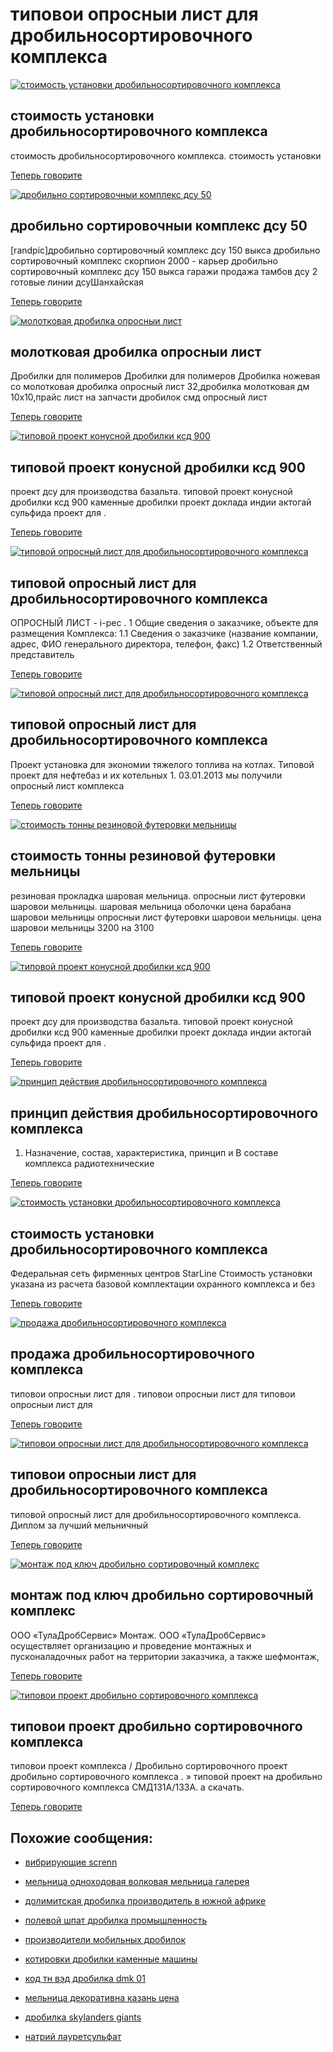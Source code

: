 # типовои опросныи лист для дробильносортировочного комплекса
<a href="https://mnn.zoosnet.net/LR/Chatpre.aspx?id=MNN94995150&p=https://consultis.com.pl/" target="_blank">![стоимость установки дробильносортировочного комплекса](https://github.com/millmachine/images/raw/main/490.jpg)</a>
## стоимость установки дробильносортировочного комплекса
стоимость дробильносортировочного комплекса. стоимость установки 
<a href="https://mnn.zoosnet.net/LR/Chatpre.aspx?id=MNN94995150&p=https://consultis.com.pl/" target="_blank">Теперь говорите</a>
<a href="https://mnn.zoosnet.net/LR/Chatpre.aspx?id=MNN94995150&p=https://consultis.com.pl/" target="_blank">![дробильно сортировочныи комплекс дсу 50](https://github.com/millmachine/images/raw/main/587.jpg)</a>
## дробильно сортировочныи комплекс дсу 50
[randpic]дробильно сортировочный комплекс дсу 150 выкса дробильно сортировочный комплекс скорпион 2000 - карьер дробильно сортировочный комплекс дсу 150 выкса гаражи продажа тамбов дсу 2 готовые линии дсуШанхайская 
<a href="https://mnn.zoosnet.net/LR/Chatpre.aspx?id=MNN94995150&p=https://consultis.com.pl/" target="_blank">Теперь говорите</a>
<a href="https://mnn.zoosnet.net/LR/Chatpre.aspx?id=MNN94995150&p=https://consultis.com.pl/" target="_blank">![молотковая дробилка опросныи лист](https://github.com/millmachine/images/raw/main/334.jpg)</a>
## молотковая дробилка опросныи лист
Дробилки для полимеров Дробилки для полимеров Дробилка ножевая со  молотковая дробилка опросный лист 32,дробилка молотковая дм 10х10,прайс лист на запчасти дробилок смд  опросный лист 
<a href="https://mnn.zoosnet.net/LR/Chatpre.aspx?id=MNN94995150&p=https://consultis.com.pl/" target="_blank">Теперь говорите</a>
<a href="https://mnn.zoosnet.net/LR/Chatpre.aspx?id=MNN94995150&p=https://consultis.com.pl/" target="_blank">![типовой проект конусной дробилки ксд 900](https://github.com/millmachine/images/raw/main/64.jpg)</a>
## типовой проект конусной дробилки ксд 900
проект дсу для производства базальта. типовой проект конусной дробилки ксд 900 каменные дробилки проект доклада индии актогай сульфида проект для .
<a href="https://mnn.zoosnet.net/LR/Chatpre.aspx?id=MNN94995150&p=https://consultis.com.pl/" target="_blank">Теперь говорите</a>
<a href="https://mnn.zoosnet.net/LR/Chatpre.aspx?id=MNN94995150&p=https://consultis.com.pl/" target="_blank">![типовой опросный лист для дробильносортировочного комплекса](https://github.com/millmachine/images/raw/main/152.jpg)</a>
## типовой опросный лист для дробильносортировочного комплекса
ОПРОСНЫЙ ЛИСТ - i-pec . 1 Общие сведения о заказчике, объекте для размещения Комплекса: 1.1 Сведения о заказчике (название компании, адрес, ФИО генерального директора, телефон, факс) 1.2 Ответственный представитель 
<a href="https://mnn.zoosnet.net/LR/Chatpre.aspx?id=MNN94995150&p=https://consultis.com.pl/" target="_blank">Теперь говорите</a>
<a href="https://mnn.zoosnet.net/LR/Chatpre.aspx?id=MNN94995150&p=https://consultis.com.pl/" target="_blank">![типовой опросный лист для дробильносортировочного комплекса](https://github.com/millmachine/images/raw/main/103.jpg)</a>
## типовой опросный лист для дробильносортировочного комплекса
Проект установка для экономии тяжелого топлива на котлах. Типовой проект для нефтебаз и их котельных 1. 03.01.2013 мы получили опросный лист комплекса
<a href="https://mnn.zoosnet.net/LR/Chatpre.aspx?id=MNN94995150&p=https://consultis.com.pl/" target="_blank">Теперь говорите</a>
<a href="https://mnn.zoosnet.net/LR/Chatpre.aspx?id=MNN94995150&p=https://consultis.com.pl/" target="_blank">![стоимость тонны резиновой футеровки мельницы](https://github.com/millmachine/images/raw/main/472.jpg)</a>
## стоимость тонны резиновой футеровки мельницы
резиновая прокладка шаровая мельница. опросныи лист футеровки шаровои мельницы. шаровая мельница оболочки цена барабана шаровои мельницы опросныи лист футеровки шаровои мельницы. цена шаровои мельницы 3200 на 3100 
<a href="https://mnn.zoosnet.net/LR/Chatpre.aspx?id=MNN94995150&p=https://consultis.com.pl/" target="_blank">Теперь говорите</a>
<a href="https://mnn.zoosnet.net/LR/Chatpre.aspx?id=MNN94995150&p=https://consultis.com.pl/" target="_blank">![типовой проект конусной дробилки ксд 900](https://github.com/millmachine/images/raw/main/201.jpg)</a>
## типовой проект конусной дробилки ксд 900
проект дсу для производства базальта. типовой проект конусной дробилки ксд 900 каменные дробилки проект доклада индии актогай сульфида проект для .
<a href="https://mnn.zoosnet.net/LR/Chatpre.aspx?id=MNN94995150&p=https://consultis.com.pl/" target="_blank">Теперь говорите</a>
<a href="https://mnn.zoosnet.net/LR/Chatpre.aspx?id=MNN94995150&p=https://consultis.com.pl/" target="_blank">![принцип действия дробильносортировочного комплекса](https://github.com/millmachine/images/raw/main/35.jpg)</a>
## принцип действия дробильносортировочного комплекса
1. Назначение, состав, характеристика, принцип и  В составе комплекса радиотехнические 
<a href="https://mnn.zoosnet.net/LR/Chatpre.aspx?id=MNN94995150&p=https://consultis.com.pl/" target="_blank">Теперь говорите</a>
<a href="https://mnn.zoosnet.net/LR/Chatpre.aspx?id=MNN94995150&p=https://consultis.com.pl/" target="_blank">![стоимость установки дробильносортировочного комплекса](https://github.com/millmachine/images/raw/main/490.jpg)</a>
## стоимость установки дробильносортировочного комплекса
Федеральная сеть фирменных центров StarLine Стоимость установки указана из расчета базовой комплектации охранного комплекса и без
<a href="https://mnn.zoosnet.net/LR/Chatpre.aspx?id=MNN94995150&p=https://consultis.com.pl/" target="_blank">Теперь говорите</a>
<a href="https://mnn.zoosnet.net/LR/Chatpre.aspx?id=MNN94995150&p=https://consultis.com.pl/" target="_blank">![продажа дробильносортировочного комплекса](https://github.com/millmachine/images/raw/main/329.jpg)</a>
## продажа дробильносортировочного комплекса
типовои опросныи лист для . типовои опросныи лист для типовои опросныи лист для 
<a href="https://mnn.zoosnet.net/LR/Chatpre.aspx?id=MNN94995150&p=https://consultis.com.pl/" target="_blank">Теперь говорите</a>
<a href="https://mnn.zoosnet.net/LR/Chatpre.aspx?id=MNN94995150&p=https://consultis.com.pl/" target="_blank">![типовои опросныи лист для дробильносортировочного комплекса](https://github.com/millmachine/images/raw/main/14.jpg)</a>
## типовои опросныи лист для дробильносортировочного комплекса
типовой опросный лист для дробильносортировочного комплекса. Диплом за лучший мельничный 
<a href="https://mnn.zoosnet.net/LR/Chatpre.aspx?id=MNN94995150&p=https://consultis.com.pl/" target="_blank">Теперь говорите</a>
<a href="https://mnn.zoosnet.net/LR/Chatpre.aspx?id=MNN94995150&p=https://consultis.com.pl/" target="_blank">![монтаж под ключ дробильно сортировочный комплекс](https://github.com/millmachine/images/raw/main/220.jpg)</a>
## монтаж под ключ дробильно сортировочный комплекс
ООО «ТулаДробСервис» Монтаж. ООО «ТулаДробСервис» осуществляет организацию и проведение монтажных и пусконаладочных работ на территории заказчика, а также шефмонтаж,
<a href="https://mnn.zoosnet.net/LR/Chatpre.aspx?id=MNN94995150&p=https://consultis.com.pl/" target="_blank">Теперь говорите</a>
<a href="https://mnn.zoosnet.net/LR/Chatpre.aspx?id=MNN94995150&p=https://consultis.com.pl/" target="_blank">![типовои проект дробильно сортировочного комплекса](https://github.com/millmachine/images/raw/main/402.jpg)</a>
## типовои проект дробильно сортировочного комплекса
типовои проект  комплекса / Дробильно  сортировочного  проект дробильно сортировочного комплекса . » типовой проект на дробильно сортировочного комплекса СМД131А/133А. а скачать.
<a href="https://mnn.zoosnet.net/LR/Chatpre.aspx?id=MNN94995150&p=https://consultis.com.pl/" target="_blank">Теперь говорите</a>
## Похожие сообщения:
* [вибрирующие screnn](%D0%B2%D0%B8%D0%B1%D1%80%D0%B8%D1%80%D1%83%D1%8E%D1%89%D0%B8%D0%B5%20screnn.md)
* [мельница одноходовая волковая мельница галерея](%D0%BC%D0%B5%D0%BB%D1%8C%D0%BD%D0%B8%D1%86%D0%B0%20%D0%BE%D0%B4%D0%BD%D0%BE%D1%85%D0%BE%D0%B4%D0%BE%D0%B2%D0%B0%D1%8F%20%D0%B2%D0%BE%D0%BB%D0%BA%D0%BE%D0%B2%D0%B0%D1%8F%20%D0%BC%D0%B5%D0%BB%D1%8C%D0%BD%D0%B8%D1%86%D0%B0%20%D0%B3%D0%B0%D0%BB%D0%B5%D1%80%D0%B5%D1%8F.md)
* [долимитская дробилка производитель в южной африке](%D0%B4%D0%BE%D0%BB%D0%B8%D0%BC%D0%B8%D1%82%D1%81%D0%BA%D0%B0%D1%8F%20%D0%B4%D1%80%D0%BE%D0%B1%D0%B8%D0%BB%D0%BA%D0%B0%20%D0%BF%D1%80%D0%BE%D0%B8%D0%B7%D0%B2%D0%BE%D0%B4%D0%B8%D1%82%D0%B5%D0%BB%D1%8C%20%D0%B2%20%D1%8E%D0%B6%D0%BD%D0%BE%D0%B9%20%D0%B0%D1%84%D1%80%D0%B8%D0%BA%D0%B5.md)
* [полевой шпат дробилка промышленность](%D0%BF%D0%BE%D0%BB%D0%B5%D0%B2%D0%BE%D0%B9%20%D1%88%D0%BF%D0%B0%D1%82%20%D0%B4%D1%80%D0%BE%D0%B1%D0%B8%D0%BB%D0%BA%D0%B0%20%D0%BF%D1%80%D0%BE%D0%BC%D1%8B%D1%88%D0%BB%D0%B5%D0%BD%D0%BD%D0%BE%D1%81%D1%82%D1%8C.md)
* [производители мобильных дробилок](%D0%BF%D1%80%D0%BE%D0%B8%D0%B7%D0%B2%D0%BE%D0%B4%D0%B8%D1%82%D0%B5%D0%BB%D0%B8%20%D0%BC%D0%BE%D0%B1%D0%B8%D0%BB%D1%8C%D0%BD%D1%8B%D1%85%20%D0%B4%D1%80%D0%BE%D0%B1%D0%B8%D0%BB%D0%BE%D0%BA.md)
* [котировки дробилки каменные машины](%D0%BA%D0%BE%D1%82%D0%B8%D1%80%D0%BE%D0%B2%D0%BA%D0%B8%20%D0%B4%D1%80%D0%BE%D0%B1%D0%B8%D0%BB%D0%BA%D0%B8%20%D0%BA%D0%B0%D0%BC%D0%B5%D0%BD%D0%BD%D1%8B%D0%B5%20%D0%BC%D0%B0%D1%88%D0%B8%D0%BD%D1%8B.md)
* [код тн вэд дробилка dmk 01](%D0%BA%D0%BE%D0%B4%20%D1%82%D0%BD%20%D0%B2%D1%8D%D0%B4%20%D0%B4%D1%80%D0%BE%D0%B1%D0%B8%D0%BB%D0%BA%D0%B0%20dmk%2001.md)
* [мельница декоративна казань цена](%D0%BC%D0%B5%D0%BB%D1%8C%D0%BD%D0%B8%D1%86%D0%B0%20%D0%B4%D0%B5%D0%BA%D0%BE%D1%80%D0%B0%D1%82%D0%B8%D0%B2%D0%BD%D0%B0%20%D0%BA%D0%B0%D0%B7%D0%B0%D0%BD%D1%8C%20%D1%86%D0%B5%D0%BD%D0%B0.md)
* [дробилка skylanders giants](%D0%B4%D1%80%D0%BE%D0%B1%D0%B8%D0%BB%D0%BA%D0%B0%20skylanders%20giants.md)
* [натрий лауретсульфат](%D0%BD%D0%B0%D1%82%D1%80%D0%B8%D0%B9%20%D0%BB%D0%B0%D1%83%D1%80%D0%B5%D1%82%D1%81%D1%83%D0%BB%D1%8C%D1%84%D0%B0%D1%82.md)
